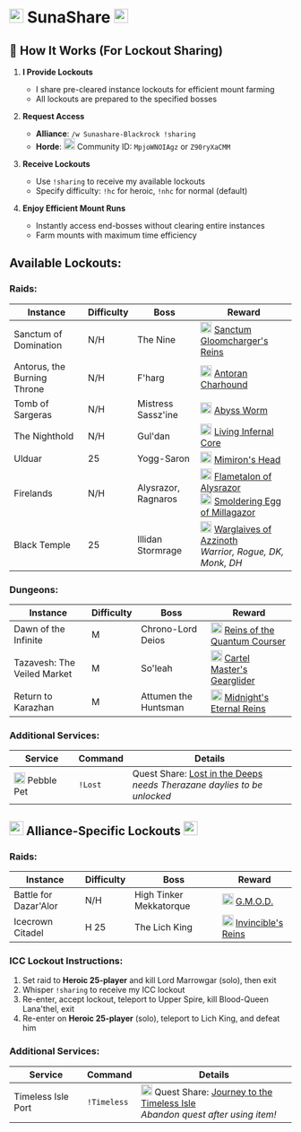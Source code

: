 # <img src="https://wow.zamimg.com/images/wow/icons/large/ui_allianceicon-round.jpg" width="25" height="25" style="object-fit: contain;"> SunaShare <img src="https://wow.zamimg.com/images/wow/icons/large/ui_allianceicon-round.jpg" width="25" height="25" style="object-fit: contain;">

## :rocket: How It Works (For Lockout Sharing)

1. **I Provide Lockouts**  
   - I share pre-cleared instance lockouts for efficient mount farming
   - All lockouts are prepared to the specified bosses

2. **Request Access**  
   - **Alliance**: `/w Sunashare-Blackrock !sharing`  
   - **Horde**: <img src="https://wow.zamimg.com/images/wow/icons/large/ui_hordeicon-round.jpg" width="20" height="20" style="object-fit: contain;"> Community ID: `MpjoWNOIAgz` or `Z90ryXaCMM`

3. **Receive Lockouts**  
   - Use `!sharing` to receive my available lockouts  
   - Specify difficulty: `!hc` for heroic, `!nhc` for normal (default)

4. **Enjoy Efficient Mount Runs**  
   - Instantly access end-bosses without clearing entire instances
   - Farm mounts with maximum time efficiency

## Available Lockouts:
### Raids:
| Instance | Difficulty | Boss | Reward |
|----------|------------|------|--------|
| Sanctum of Domination | N/H | The Nine | <img src="https://camo.githubusercontent.com/efa41bcb3d1c94c9ff639c02249410e18c253c7207f438ee9dd3cb58184a23fe/68747470733a2f2f776f772e7a616d696d672e636f6d2f696d616765732f776f772f69636f6e732f6c617267652f6162696c6974795f6d6f756e745f6d6177686f7273657370696b65735f707572706c652e6a7067" width="20" height="20"> [Sanctum Gloomcharger's Reins](https://www.wowhead.com/item=186656/sanctum-gloomchargers-reins) |
| Antorus, the Burning Throne | N/H | F'harg | <img src="https://camo.githubusercontent.com/93d75a92daf0edb9813f6010fd098a899181162c7dd613f35a7911fa79f25a38/68747470733a2f2f776f772e7a616d696d672e636f6d2f696d616765732f776f772f69636f6e732f6c617267652f696e765f66656c686f756e64335f736861646f775f666972652e6a7067" width="20" height="20"> [Antoran Charhound](https://www.wowhead.com/item=152816/antoran-charhound) |
| Tomb of Sargeras | N/H | Mistress Sassz'ine | <img src="https://camo.githubusercontent.com/aac1bb06c6c2aa3429bb75dfcb643c364002c0c69726bf4f37d31a906a334b99/68747470733a2f2f776f772e7a616d696d672e636f6d2f696d616765732f776f772f69636f6e732f6c617267652f696e765f73657270656e746d6f756e745f677265656e2e6a7067" width="20" height="20"> [Abyss Worm](https://www.wowhead.com/item=143643/abyss-worm) |
| The Nighthold | N/H | Gul'dan | <img src="https://camo.githubusercontent.com/da7d2c9a2a4f689e58e5e2ae670874ac96c929aac46435ddb60d0b9303dba74a/68747470733a2f2f776f772e7a616d696d672e636f6d2f696d616765732f776f772f69636f6e732f6c617267652f696e765f696e6665726e616c6d6f756e74677265656e2e6a7067" width="20" height="20"> [Living Infernal Core](https://www.wowhead.com/item=137574/living-infernal-core) |
| Ulduar | 25 | Yogg-Saron | <img src="https://camo.githubusercontent.com/9da3c5566cd89a42f83ec65367a7dda1db5ff5bdff029ab63206a985339940e8/68747470733a2f2f776f772e7a616d696d672e636f6d2f696d616765732f776f772f69636f6e732f6c617267652f696e765f6d6973635f656e6767697a6d6f735f30332e6a7067" width="20" height="20"> [Mimiron's Head](https://www.wowhead.com/item=45693/mimirons-head) |
| Firelands | N/H | Alysrazor, Ragnaros | <img src="https://camo.githubusercontent.com/18cc68de29bd5bfe03bc8ccc86b45a1be678cb189b9eebcca6cb6b39f437e6c7/68747470733a2f2f776f772e7a616d696d672e636f6d2f696d616765732f776f772f69636f6e732f6c617267652f6162696c6974795f6d6f756e745f66697265726176656e676f646d6f756e742e6a7067" width="20" height="20"> [Flametalon of Alysrazor](https://www.wowhead.com/item=71665/flametalon-of-alysrazor)<br><img src="https://camo.githubusercontent.com/4113b99518196dde187473f4b89800afda66cad51a76329145c0eb5e895a6fce/68747470733a2f2f776f772e7a616d696d672e636f6d2f696d616765732f776f772f69636f6e732f6c617267652f696e765f6d6973635f6f72625f30352e6a7067" width="20" height="20"> [Smoldering Egg of Millagazor](https://www.wowhead.com/item=69224/smoldering-egg-of-millagazor) |
| Black Temple | 25 | Illidan Stormrage | <img src="https://camo.githubusercontent.com/0eb083179d23666d969776be981e70ae751fe8d46ea5c9c4f628bc62a3e7b2e5/68747470733a2f2f776f772e7a616d696d672e636f6d2f696d616765732f776f772f69636f6e732f6c617267652f696e765f776561706f6e5f676c6176655f30312e6a7067" width="20" height="20"> [Warglaives of Azzinoth](https://www.wowhead.com/item=32837/warglaive-of-azzinoth)<br>*Warrior, Rogue, DK, Monk, DH* |

### Dungeons:
| Instance | Difficulty | Boss | Reward |
|----------|------------|------|--------|
| Dawn of the Infinite | M | Chrono-Lord Deios | <img src="https://camo.githubusercontent.com/07130b6c943a31d36b3f530aa41b713839b6c614388bddb7250e4c040bdaa64b/68747470733a2f2f776f772e7a616d696d672e636f6d2f696d616765732f776f772f69636f6e732f6c617267652f7370656c6c5f7461696c6f725f6d6f756e747370656564757030312e6a7067" width="20" height="20"> [Reins of the Quantum Courser](www.wowhead.com/item=208216/reins-of-the-quantum-courser) |
| Tazavesh: The Veiled Market | M | So'leah | <img src="https://camo.githubusercontent.com/6721d058205616277b5c6aad3b8e7aff89a25566e1c97a9fef97fb3da1ab5d7f/68747470733a2f2f776f772e7a616d696d672e636f6d2f696d616765732f776f772f69636f6e732f6c617267652f696e765f62726f6b65726d6f756e745f6461726b2e6a7067" width="20" height="20"> [Cartel Master's Gearglider](https://www.wowhead.com/item=186638/cartel-masters-gearglider) |
| Return to Karazhan | M | Attumen the Huntsman | <img src="https://camo.githubusercontent.com/856e4336e47ef0636a70ad3ae8e5d86ffbfeed4d4557e2b8516bdb43746473b4/68747470733a2f2f776f772e7a616d696d672e636f6d2f696d616765732f776f772f69636f6e732f6c617267652f696e765f736b656c6574616c776172686f7273655f626c61636b2e6a7067" width="20" height="20"> [Midnight's Eternal Reins](https://www.wowhead.com/item=142236/midnights-eternal-reins) |

### Additional Services:
| Service | Command | Details |
|---------|---------|---------|
| <img src="https://camo.githubusercontent.com/e31f0b1a16c5f972003a84a5a1287e40d1677211f28930d439228d7c22f799f9/68747470733a2f2f776f772e7a616d696d672e636f6d2f696d616765732f776f772f69636f6e732f6c617267652f7370656c6c5f6e61747572655f6561727468656c656d656e74616c5f746f74656d2e6a7067" width="20" height="20"> Pebble Pet | `!Lost` | Quest Share: [Lost in the Deeps](https://www.wowhead.com/quest=26710/lost-in-the-deeps)<br> *needs Therazane daylies to be unlocked*|

## <img src="https://wow.zamimg.com/images/wow/icons/large/ui_allianceicon-round.jpg" width="25" height="25" style="object-fit: contain;"> Alliance-Specific Lockouts <img src="https://wow.zamimg.com/images/wow/icons/large/ui_allianceicon-round.jpg" width="25" height="25" style="object-fit: contain;">
### Raids:
| Instance | Difficulty | Boss | Reward |
|----------|------------|------|--------|
| Battle for Dazar'Alor | N/H | High Tinker Mekkatorque | <img src="https://camo.githubusercontent.com/71b1d6f25954de826f0a80b4d1b6a87c85555cdc6812ec180fb7d8824a33515d/68747470733a2f2f776f772e7a616d696d672e636f6d2f696d616765732f776f772f69636f6e732f6c617267652f616368696576656d656e745f64756e67656f6e5f636f696e6f7065726174656463726f776470756d6d656c65722e6a7067" width="20" height="20"> [G.M.O.D.](https://www.wowhead.com/item=166518/g-m-o-d) |
| Icecrown Citadel | H 25 | The Lich King | <img src="https://camo.githubusercontent.com/d8330225ecea565f5fc4823779ef02d9f7b4ecced39cf8420961ad197579698c/68747470733a2f2f776f772e7a616d696d672e636f6d2f696d616765732f776f772f69636f6e732f6c617267652f7370656c6c5f64656174686b6e696768745f73756d6d6f6e6465617468636861726765722e6a7067" width="20" height="20"> [Invincible's Reins](https://www.wowhead.com/wotlk/item=50818/invincibles-reins) |

### ICC Lockout Instructions:
1. Set raid to **Heroic 25-player** and kill Lord Marrowgar (solo), then exit
2. Whisper `!sharing` to receive my ICC lockout
3. Re-enter, accept lockout, teleport to Upper Spire, kill Blood-Queen Lana'thel, exit
4. Re-enter on **Heroic 25-player** (solo), teleport to Lich King, and defeat him

### Additional Services:
| Service | Command | Details |
|---------|---------|---------|
| Timeless Isle Port | `!Timeless` | <img src="https://camo.githubusercontent.com/5ac8d94dc6d1ad9162150c944fad6f7936d46cf5a42a22cf58d5eb1aa40cb441/68747470733a2f2f776f772e7a616d696d672e636f6d2f696d616765732f776f772f69636f6e732f6c617267652f696e765f6d6973635f706f636b657477617463685f30312e6a7067" width="20" height="20"> Quest Share: [Journey to the Timeless Isle](https://www.wowhead.com/quest=33231/journey-to-the-timeless-isle)<br>*Abandon quest after using item!* |
